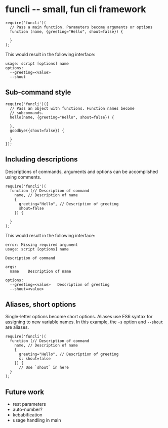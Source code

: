 # funcli -- small, fun cli framework

```
require('funcli')(
  // Pass a main function. Parameters become arguments or options
  function (name, {greeting="Hello", shout=false}) {

  }
);
```
This would result in the following interface:

```
usage: script [options] name
options:
  --greeting=<value>
  --shout
```

## Sub-command style

```
require('funcli')({
  // Pass an object with functions. Function names become
  // subcommands.
  hello(name, {greeting="Hello", shout=false}) {

  },
  goodbye({shout=false}) {

  }
});
```

## Including descriptions

Descriptions of commands, arguments and options can be accomplished using comments.

```
require('funcli')(
  function (// Description of command
    name, // Description of name
    {
      greeting="Hello", // Description of greeting
      shout=false
    }) {

  }
);
```
This would result in the following interface:

```
error: Missing required argument
usage: script [options] name

Description of command

args:
  name    Description of name

options:
  --greeting=<value>   Description of greeting
  --shout=<value>
```

## Aliases, short options

Single-letter options become short options. Aliases use ES6 syntax for assigning to new variable names.
In this example, the `-s` option and `--shout` are aliases.

```
require('funcli')(
  function (// Description of command
    name, // Description of name
    {
      greeting="Hello", // Description of greeting
      s: shout=false
    }) {
      // Use `shout` in here
  }
);
```


## Future work

- rest parameters
- auto-number?
- kebabification
- usage handling in main
